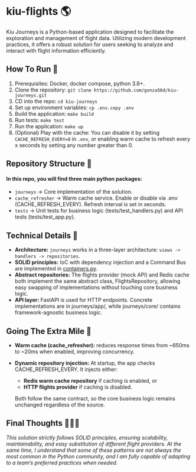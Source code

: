 # kiu-flights 🌎

Kiu Journeys is a Python-based application designed to facilitate the exploration and management of flight data. Utilizing modern development practices, it offers a robust solution for users seeking to analyze and interact with flight information efficiently.

## How To Run 🚀

1. Prerequisites: Docker, docker compose, python 3.8+.
2. Clone the repository: `git clone https://github.com/gonza56d/kiu-journeys.git`
3. CD into the repo: `cd kiu-journeys`
4. Set up environment variables: `cp .env.copy .env` 
5. Build the application: `make build`
6. Run tests: `make test`
7. Run the application: `make up`
8. (Optional) Play with the cache: You can disable it by setting `CACHE_REFRESH_EVERY=0` in `.env`, or enabling warm cache to refresh every x seconds by setting any number greater than 0.

## Repository Structure 📂
#### In this repo, you will find three main python packages:

- `journeys` -> Core implementation of the solution.
- `cache_refresher` -> Warm cache service. Enable or disable via .env (CACHE_REFRESH_EVERY). Refresh interval is set in seconds. 
- `tests` -> Unit tests for business logic (tests/test_handlers.py) and API tests (tests/test_app.py). 

## Technical Details 🔧

- **Architecture:** `journeys` works in a three-layer architecture: `views -> handlers -> repositories`.
- **SOLID principles:** IoC with dependency injection and a Command Bus are implemented in [containers.py](https://github.com/gonza56d/kiu-journeys/blob/master/journeys/containers.py).
- **Abstract repositories:** The flights provider (mock API) and Redis cache both implement the same abstract class, FlightsRepository, allowing easy swapping of implementations without touching core business logic.
- **API layer:** FastAPI is used for HTTP endpoints. Concrete implementations are in journeys/app/, while journeys/core/ contains framework-agnostic business logic.

## Going The Extra Mile 🚀

- **Warm cache (cache_refresher):** reduces response times from ~650ms to ~20ms when enabled, improving concurrency.
- **Dynamic repository injection:** At startup, the app checks CACHE_REFRESH_EVERY. It injects either:

    - **Redis warm cache repository** if caching is enabled, or
    - **HTTP flights provider** if caching is disabled.

  Both follow the same contract, so the core business logic remains unchanged regardless of the source.

## Final Thoughts 👨🏻‍💻

*This solution strictly follows SOLID principles, ensuring scalability, maintainability, and easy substitution of different flight providers. At the same time, I understand that some of these patterns are not always the most common in the Python community, and I am fully capable of adapting to a team’s preferred practices when needed.*